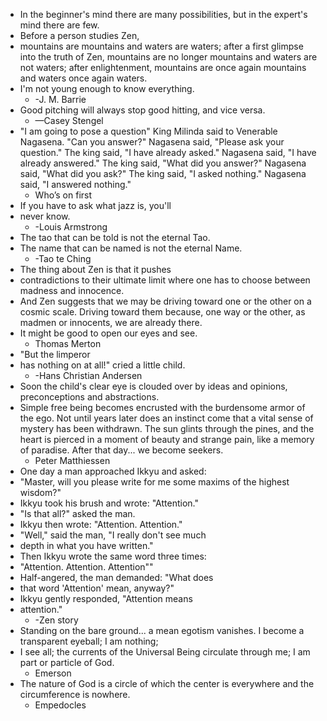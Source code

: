 - In the beginner's mind there are many possibilities, but in the expert's mind there are few.
- Before a person studies Zen,
- mountains are mountains and waters are waters; after a first glimpse into the truth of Zen, mountains are no longer mountains and waters are not waters; after enlightenment, mountains are once again mountains and waters once again waters.
- I'm not young enough to know everything.
	- -J. M. Barrie
- Good pitching will always stop good hitting, and vice versa.
	- —Casey Stengel
- "I am going to pose a question" King Milinda said to Venerable Nagasena. "Can you answer?" Nagasena said, "Please ask your question." The king said, "I have already asked." Nagasena said, "I have already answered." The king said, "What did you answer?" Nagasena said, "What did you ask?" The king said, "I asked nothing." Nagasena said, "I answered nothing."
	- Who’s on first
- If you have to ask what jazz is, you'll
- never know.
	- -Louis Armstrong
- The tao that can be told is not the eternal Tao.
- The name that can be named is not the eternal Name.
	- -Tao te Ching
- The thing about Zen is that it pushes
- contradictions to their ultimate limit where one has to choose between madness and innocence.
- And Zen suggests that we may be driving toward one or the other on a cosmic scale. Driving toward them because, one way or the other, as madmen or innocents, we are already there.
- It might be good to open our eyes and see.
	- Thomas Merton
- "But the limperor
- has nothing on at all!" cried a little child.
	- -Hans Christian Andersen
- Soon the child's clear eye is clouded over by ideas and opinions, preconceptions and abstractions.
- Simple free being becomes encrusted with the burdensome armor of the ego. Not until years later does an instinct come that a vital sense of mystery has been withdrawn. The sun glints through the pines, and the heart is pierced in a moment of beauty and strange pain, like a memory of paradise. After that day... we become seekers.
	- Peter Matthiessen
- One day a man approached Ikkyu and asked:
- "Master, will you please write for me some maxims of the highest wisdom?"
- Ikkyu took his brush and wrote: "Attention."
- "Is that all?" asked the man.
- Ikkyu then wrote: "Attention. Attention."
- "Well," said the man, "I really don't see much
- depth in what you have written."
- Then Ikkyu wrote the same word three times:
- "Attention. Attention. Attention""
- Half-angered, the man demanded: "What does
- that word 'Attention' mean, anyway?"
- Ikkyu gently responded, "Attention means
- attention."
	- -Zen story
- Standing on the bare ground... a mean egotism vanishes. I become a transparent eyeball; I am nothing;
- I see all; the currents of the Universal Being circulate through me; I am part or particle of God.
	- Emerson
- The nature of God is a circle of which the center is everywhere and the circumference is nowhere.
	- Empedocles